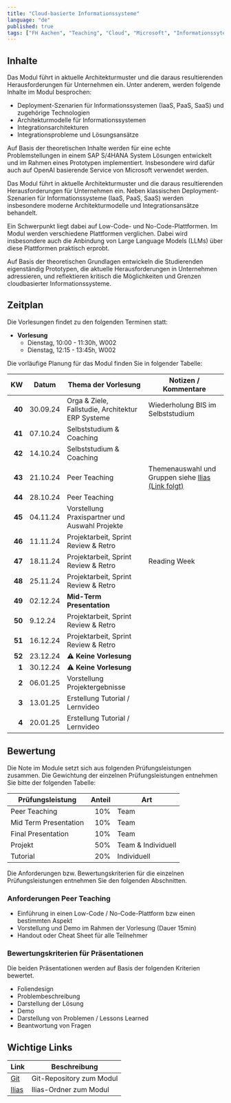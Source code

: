 ```yaml
---
title: "Cloud-basierte Informationssysteme"
language: "de"
published: true
tags: ["FH Aachen", "Teaching", "Cloud", "Microsoft", "Informationssyteme"]
---
```


## Inhalte

Das Modul führt in aktuelle Architekturmuster und die daraus resultierenden
Herausforderungen für Unternehmen ein. Unter anderem, werden folgende
Inhalte im Modul besprochen:

- Deployment-Szenarien für Informationssystemen (IaaS, PaaS, SaaS) und
  zugehörige Technologien
- Architekturmodelle für Informationssystemen
- Integrationsarchitekturen
- Integrationsprobleme und Lösungsansätze

Auf Basis der theoretischen Inhalte werden für eine echte Problemstellungen in
einem SAP S/4HANA System Lösungen entwickelt und im Rahmen eines Prototypen
implementiert. Insbesondere wird dafür auch auf OpenAI basierende Service von
Microsoft verwendet werden.

Das Modul führt in aktuelle Architekturmuster und die daraus resultierenden
Herausforderungen für Unternehmen ein. Neben klassischen Deployment-Szenarien
für Informationssysteme (IaaS, PaaS, SaaS) werden insbesondere moderne
Architekturmodelle und Integrationsansätze behandelt.

Ein Schwerpunkt liegt dabei auf Low-Code- und No-Code-Plattformen. Im Modul werden
verschiedene Plattformen verglichen. Dabei wird insbesondere auch die Anbindung
von Large Language Models (LLMs) über diese Plattformen praktisch erprobt.

Auf Basis der theoretischen Grundlagen entwickeln die Studierenden eigenständig
Prototypen, die aktuelle Herausforderungen in Unternehmen adressieren, und
reflektieren kritisch die Möglichkeiten und Grenzen cloudbasierter
Informationssysteme.

## Zeitplan

Die Vorlesungen findet zu den folgenden Terminen statt:

- **Vorlesung**
  - Dienstag, 10:00 - 11:30h, W002
  - Dienstag, 12:15 - 13:45h, W002

Die vorläufige Planung für das Modul finden Sie in folgender Tabelle:

|     KW | Datum    | Thema der Vorlesung                               | Notizen / Kommentare                                   |
| -----: | -------- | ------------------------------------------------- | ------------------------------------------------------ |
| **40** | 30.09.24 | Orga & Ziele, Fallstudie, Architektur ERP Systeme | Wiederholung BIS im Selbststudium                      |
| **41** | 07.10.24 | Selbststudium & Coaching                          |                                                        |
| **42** | 14.10.24 | Selbststudium & Coaching                          |                                                        |
| **43** | 21.10.24 | Peer Teaching                                     | Themenauswahl und Gruppen siehe [Ilias (Link folgt)]() |
| **44** | 28.10.24 | Peer Teaching                                     |                                                        |
| **45** | 04.11.24 | Vorstellung Praxispartner und Auswahl Projekte    |                                                        |
| **46** | 11.11.24 | Projektarbeit, Sprint Review & Retro              |                                                        |
| **47** | 18.11.24 | Projektarbeit, Sprint Review & Retro              | Reading Week                                           |
| **48** | 25.11.24 | Projektarbeit, Sprint Review & Retro              |                                                        |
| **49** | 02.12.24 | **Mid-Term Presentation**                         |                                                        |
| **50** | 9.12.24  | Projektarbeit, Sprint Review & Retro              |                                                        |
| **51** | 16.12.24 | Projektarbeit, Sprint Review & Retro              |                                                        |
| **52** | 23.12.24 | ⚠️ **Keine Vorlesung**                            |                                                        |
|  **1** | 30.12.24 | ⚠️ **Keine Vorlesung**                            |                                                        |
|  **2** | 06.01.25 | Vorstellung Projektergebnisse                     |                                                        |
|  **3** | 13.01.25 | Erstellung Tutorial / Lernvideo                   |                                                        |
|  **4** | 20.01.25 | Erstellung Tutorial / Lernvideo                   |                                                        |

## Bewertung

Die Note im Module setzt sich aus folgenden Prüfungsleistungen zusammen.
Die Gewichtung der einzelnen Prüfungsleistungen entnehmen
Sie bitte der folgenden Tabelle:

| Prüfungsleistung      | Anteil | Art                |
| --------------------- | -----: | ------------------ |
| Peer Teaching         |    10% | Team               |
| Mid Term Presentation |    10% | Team               |
| Final Presentation    |    10% | Team               |
| Projekt               |    50% | Team & Individuell |
| Tutorial              |    20% | Individuell        |

Die Anforderungen bzw. Bewertungskriterien für die einzelnen Prüfungsleistungen entnehmen
Sie den folgenden Abschnitten.

### Anforderungen Peer Teaching

- Einführung in einen Low-Code / No-Code-Plattform bzw einen bestimmten Aspekt
- Vorstellung und Demo im Rahmen der Vorlesung (Dauer 15min)
- Handout oder Cheat Sheet für alle Teilnehmer

### Bewertungskriterien für Präsentationen

Die beiden Präsentationen werden auf Basis der folgenden Kriterien bewertet.

- Foliendesign
- Problembeschreibung
- Darstellung der Lösung
- Demo
- Darstellung von Problemen / Lessons Learned
- Beantwortung von Fragen

## Wichtige Links

| Link                                                                   | Beschreibung             |
| ---------------------------------------------------------------------- | ------------------------ |
| [Git](https://codeberg.org/ceedee666/cloud-based-information-systems/) | Git-Repository zum Modul |
| [Ilias](https://www.ili.fh-aachen.de/go/crs/1448894)                   | Ilias-Ordner zum Modul   |
